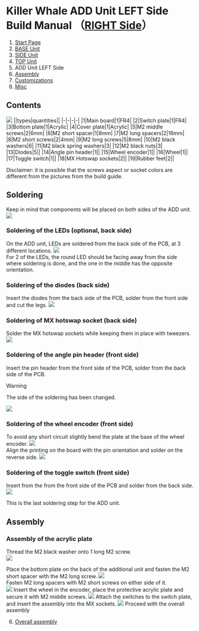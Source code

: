 
# Killer Whale ADD Unit LEFT Side Build Manual （[RIGHT Side](../rightside/5_ADD.md)）

1. [Start Page](../README_EN.md)
2. [BASE Unit](../2_BASE.md)
3. [SIDE Unit](../leftside/3_SIDE_TRACKBALL.md)
4. [TOP Unit](../leftside/4_TOP.md)
5. ADD Unit LEFT Side
6. [Assembly](../leftside/6_ASSEMBLE.md)
7. [Customizations](../leftside/7_CUSTOM.md)
8. [Misc](../leftside/8_MISC.md)

## Contents
![](../img/5_add_l/5_1_contents.jpg) 
||types|quantities||
|-|-|-|-|
|1|Main board|1|FR4|
|2|Switch plate|1|FR4|
|3|Bottom plate|1|Acrylic|
|4|Cover plate|1|Acrylic|
|5|M2 middle screws|2|6mm|
|6|M2 short spacer|1|8mm|
|7|M2 long spacers|2|16mm|
|8|M2 short screws|2|4mm|
|9|M2 long screws|5|8mm|
|10|M2 black washers|6|
|11|M2 black spring washers|3|
|12|M2 black nuts|3|
|13|Diodes|5||
|14|Angle pin header|1||
|15|Wheel encoder|1||
|16|Wheel|1||
|17|Toggle switch|1||
|18|MX Hotswap sockets|2||
|19|Rubber feet|2||

Disclaimer: it is possible that the screws aspect or socket colors are different from the pictures from the build guide.

## Soldering
Keep in mind that components will be placed on both sides of the ADD unit.
![](../img/5_add_l/5_2_overall.jpg)   


### Soldering of the LEDs (optional, back side)  
On the ADD unit, LEDs are soldered from the back side of the PCB, at 3 different locations.
![](../img/5_add_l/5_3_led.jpg)   
For 2 of the LEDs, the round LED should be facing away from the side where soldering is done, and the one in the middle has the opposite orientation.

### Soldering of the diodes (back side)
Insert the diodes from the back side of the PCB, solder from the front side and cut the legs.
![](../img/5_add_l/5_4_diode.jpg)   


### Soldering of MX hotswap socket (back side)
Solder the MX hotswap sockets while keeping them in place with tweezers.
![](../img/5_add_l/5_5_mx_socket.jpg)   


### Soldering of the angle pin header (front side)
Insert the pin header from the front side of the PCB, solder from the back side of the PCB.

> [!WARNING]
> The side of the soldering has been changed.

![](../img/5_add_l/5_6_angle_pin_header.jpg)   

### Soldering of the wheel encoder (front side)
 To avoid any short circuit slightly bend the plate at the base of the wheel encoder.
![](../img/c_whell.jpg)  
Align the printing on the board with the pin orientation and solder on the reverse side.
![](../img/5_add_l/5_7_encoder.jpg)   


### Soldering of the toggle switch (front side)
Insert from the from the front side of the PCB and solder from the back side.
![](../img/5_add_l/5_8_toggle.jpg)    

This is the last soldering step for the ADD unit.

## Assembly
### Assembly of the acrylic plate
Thread the M2 black washer onto 1 long M2 screw.  
![](../img/5_add_l/5_9_screw.jpg)   

Place the bottom plate on the back of the additional unit and fasten the M2 short spacer with the M2 long screw.
![](../img/5_add_l/5_10_bottom.jpg)   
Fasten M2 long spacers with M2 short screws on either side of it.  
![](../img/5_add_l/5_11_spacer.jpg) 
Insert the wheel in the encoder, place the protective acrylic plate and secure it with M2 middle screws. 
![](../img/5_add_l/5_12_acrylic.jpg) 
Attach the switches to the switch plate, and insert the assembly into the MX sockets.
![](../img/5_add_l/5_13_complete.jpg) 
Proceed with the overall assembly

6. [Overall assembly](../leftside/6_ASSEMBLE.md)
